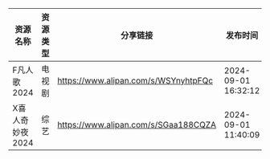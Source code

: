 | 资源名称       | 资源类型 | 分享链接                                 | 发布时间                |
| ---------- | ---- | ------------------------------------ | ------------------- |
| F凡人歌2024   | 电视剧  | https://www.alipan.com/s/WSYnyhtpFQc | 2024-09-01 16:32:12 |
| X喜人奇妙夜2024 | 综艺   | https://www.alipan.com/s/SGaa188CQZA | 2024-09-01 11:40:09 |
